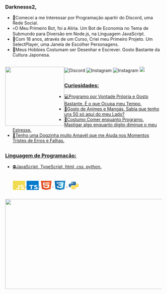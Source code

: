 ### Darknesss2,
- 📑Comecei a me Interessar por Programação apartir do Discord, uma Rede Social.
- 💀O Meu Primeiro Bot, foi a Aliria. Um Bot de Economia no Tema de Submundo para Diversão em Node.js, na Linguagem JavaScript.
- 👾Com 18 anos, através de um Curso, Criei meu Primeiro Projeto. Um SelectPlayer, uma Janela de Escolher Personagens.
- 🍣Meus Hobbies Costumam ser Desenhar e Escrever. Gosto Bastante da Cultura Japonesa.

##

<div align="left">
    <img align="center" alt="Discord" src="https://img.shields.io/badge/GitHub-100000?style=for-the-badge&logo=github&logoColor=white">
  <img align="center" alt="Instagram" src="https://img.shields.io/badge/Instagram-E4405F?style=for-the-badge&logo=instagram&logoColor=white">
  <img align="center" alt="Instagram" src="https://img.shields.io/badge/Discord-7289DA?style=for-the-badge&logo=discord&logoColor=white">
  <a href="https://github.com/Dark-nesss2">
    <img align="left" height="190" width="190" src="https://media.discordapp.net/attachments/943296241385742346/975905504394104902/dfsdff.png?width=412&height=412"/>
   <img height="190em" src="https://github-readme-stats.vercel.app/api?username=Dark-nesss2&show_icons=true&theme=rainglow&include_all_commits=true&count_private=true"/>
      
</div>

##
 
### Curiosidades:
  
- 💻Programo por Vontade Própria e Gosto Bastante. É o que Ocupa meu Tempo.
- 🏮Gosto de Animes e Mangás. Sabia que tenho uns 50 só aqui do meu Lado?
- 🍨Costumo Comer enquanto Programo. Mastigar algo enquanto digito diminue o meu Estresse.
- 🐶Tenho uma Dogzinha muito Amavél que me Ajuda nos Momentos Tristes de Erros e Falhas.
  
##
  
### Linguagem de Programação: 
- ⛔JavaScript, TypeScript, html, css, python.
    
  <div style="display: inline_block"><br>

  <img align="center" alt="Js" height="30" width="40" src="https://raw.githubusercontent.com/devicons/devicon/master/icons/javascript/javascript-plain.svg">
  <img align="center" alt="Ts" height="30" width="40" src="https://raw.githubusercontent.com/devicons/devicon/master/icons/typescript/typescript-plain.svg">
  <img align="center" alt="HTML" height="30" width="40" src="https://raw.githubusercontent.com/devicons/devicon/master/icons/html5/html5-original.svg">
  <img align="center" alt="CSS" height="30" width="40" src="https://raw.githubusercontent.com/devicons/devicon/master/icons/css3/css3-original.svg">
  <img align="center" alt="Python" height="30" width="40" src="https://raw.githubusercontent.com/devicons/devicon/master/icons/python/python-original.svg">
</div>
  

    
    
##
  
 
  <div>
<img align="center" height="290" width="1080"src="https://media.discordapp.net/attachments/959917537074769951/975903867491483648/unknown.png">
</div>
  
